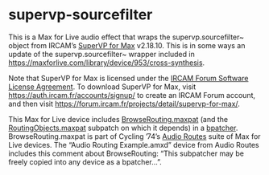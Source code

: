 # supervp-sourcefilter

This is a Max for Live audio effect that wraps the supervp.sourcefilter\~ object from IRCAM’s [SuperVP for Max](https://forum.ircam.fr/projects/detail/supervp-for-max/) v2.18.10. This is in some ways an update of the supervp.sourcefilter\~ wrapper included in https://maxforlive.com/library/device/953/cross-synthesis.

Note that SuperVP for Max is licensed under the [IRCAM Forum Software License Agreement](https://forum.ircam.fr/legal/contrat-de-licence-forum-ircam/). To download SuperVP for Max, visit https://auth.ircam.fr/accounts/signup/ to create an IRCAM Forum account, and then visit https://forum.ircam.fr/projects/detail/supervp-for-max/.

This Max for Live device includes [BrowseRouting.maxpat](BrowseRouting.maxpat) (and the [RoutingObjects.maxpat](RoutingObjects.maxpat) subpatch on which it depends) in a [bpatcher](https://docs.cycling74.com/latest/refpages/bpatcher). BrowseRouting.maxpat is part of Cycling&nbsp;’74’s [Audio Routes](https://maxforlive.com/library/device/5830/audio-routes) suite of Max for Live devices. The “Audio Routing Example.amxd” device from Audio Routes includes this comment about BrowseRouting: “This subpatcher may be freely copied into any device as a bpatcher…”.
